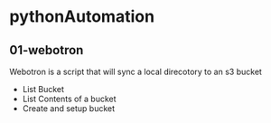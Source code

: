 # pythonAutomation

## 01-webotron
Webotron is a script that will sync a local direcotory to an s3 bucket

- List Bucket
- List Contents of a bucket
- Create and setup bucket
